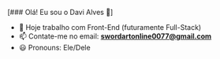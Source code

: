 [### Olá! Eu sou o Davi Alves 👋]

- 💼 Hoje trabalho com Front-End (futuramente Full-Stack)
- 📫 Contate-me no email: **swordartonline0077@gmail.com**
- 😃 Pronouns: Ele/Dele
